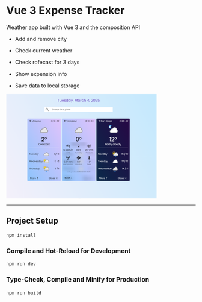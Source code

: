 # Vue 3 Expense Tracker

  

Weather app built with Vue 3 and the composition API

  

- Add and remove city

- Check current weather

- Check rofecast for 3 days

- Show expension info

- Save data to local storage


  

<img src="./public/preview.png" width="400" />

  

---

  

## Project Setup

```sh
npm install
```

### Compile and Hot-Reload for Development

```sh
npm run dev
```

### Type-Check, Compile and Minify for Production

```sh
npm run build
```
